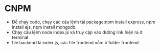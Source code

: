 # CNPM
- Để chạy code, chạy các câu lệnh tải package:npm install express, npm install ejs, npm install mongodb
- Chạy câu lệnh node index.js và truy cập vào đường link hiện ra ở terminal
- file backend là index.js, các file frontend nằm ở folder frontend
